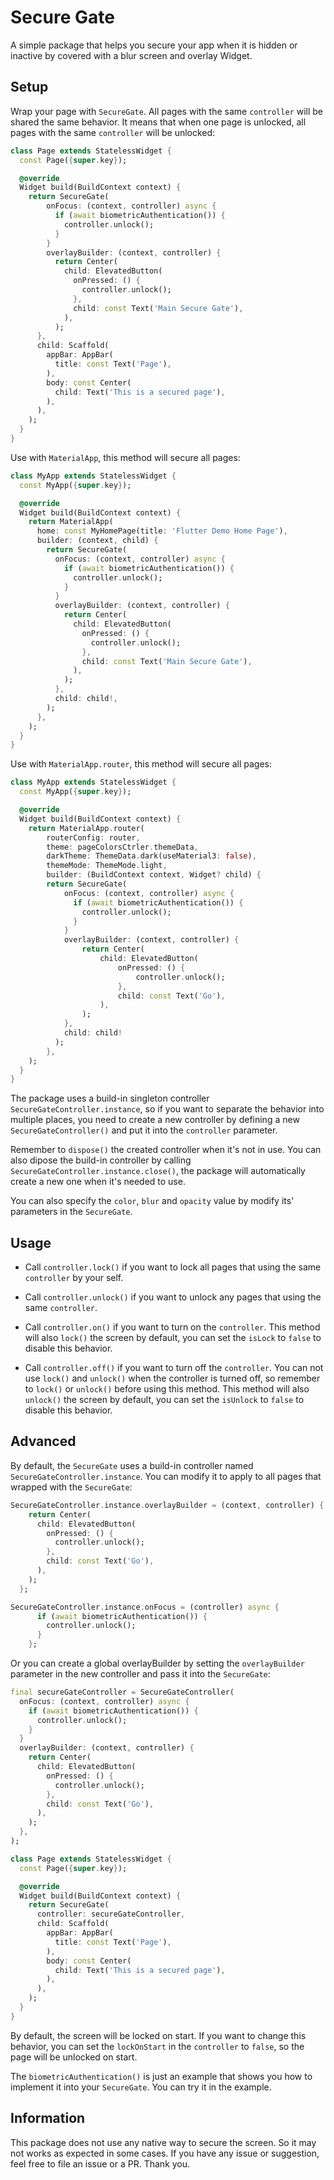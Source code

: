 # Secure Gate

A simple package that helps you secure your app when it is hidden or inactive by covered with a blur screen and overlay Widget.

## Setup

Wrap your page with `SecureGate`. All pages with the same `controller` will be shared the same behavior. It means that when one page is unlocked, all pages with the same `controller` will be unlocked:

```dart
class Page extends StatelessWidget {
  const Page({super.key});

  @override
  Widget build(BuildContext context) {
    return SecureGate(
        onFocus: (context, controller) async {
          if (await biometricAuthentication()) {
            controller.unlock();
          }
        }
        overlayBuilder: (context, controller) {
          return Center(
            child: ElevatedButton(
              onPressed: () {
                controller.unlock();
              },
              child: const Text('Main Secure Gate'),
            ),
          );
      },
      child: Scaffold(
        appBar: AppBar(
          title: const Text('Page'),
        ),
        body: const Center(
          child: Text('This is a secured page'),
        ),
      ),
    );
  }
}
```

Use with `MaterialApp`, this method will secure all pages:

```dart
class MyApp extends StatelessWidget {
  const MyApp({super.key});

  @override
  Widget build(BuildContext context) {
    return MaterialApp(
      home: const MyHomePage(title: 'Flutter Demo Home Page'),
      builder: (context, child) {
        return SecureGate(
          onFocus: (context, controller) async {
            if (await biometricAuthentication()) {
              controller.unlock();
            }
          }
          overlayBuilder: (context, controller) {
            return Center(
              child: ElevatedButton(
                onPressed: () {
                  controller.unlock();
                },
                child: const Text('Main Secure Gate'),
              ),
            );
          },
          child: child!,
        );
      },
    );
  }
}
```

Use with `MaterialApp.router`, this method will secure all pages:

```dart
class MyApp extends StatelessWidget {
  const MyApp({super.key});

  @override
  Widget build(BuildContext context) {
    return MaterialApp.router(
        routerConfig: router,
        theme: pageColorsCtrler.themeData,
        darkTheme: ThemeData.dark(useMaterial3: false),
        themeMode: ThemeMode.light,
        builder: (BuildContext context, Widget? child) {
        return SecureGate(
            onFocus: (context, controller) async {
              if (await biometricAuthentication()) {
                controller.unlock();
              }
            }
            overlayBuilder: (context, controller) {
                return Center(
                    child: ElevatedButton(
                        onPressed: () {
                            controller.unlock();
                        },
                        child: const Text('Go'),
                    ),
                );
            },
            child: child!
          );
        },
    );
  }
}
```

The package uses a build-in singleton controller `SecureGateController.instance`, so if you want to separate the behavior into multiple places, you need to create a new controller by defining a new `SecureGateController()` and put it into the `controller` parameter.

Remember to `dispose()` the created controller when it's not in use. You can also dipose the build-in controller by calling `SecureGateController.instance.close()`, the package will automatically create a new one when it's needed to use.

You can also specify the `color`, `blur` and `opacity` value by modify its' parameters in the `SecureGate`.

## Usage

- Call `controller.lock()` if you want to lock all pages that using the same `controller` by your self.

- Call `controller.unlock()` if you want to unlock any pages that using the same `controller`.

- Call `controller.on()` if you want to turn on the `controller`. This method will also `lock()` the screen by default, you can set the `isLock` to `false` to disable this behavior.

- Call `controller.off()` if you want to turn off the `controller`. You can not use `lock()` and `unlock()` when the controller is turned off, so remember to `lock()` or `unlock()` before using this method. This method will also `unlock()` the screen by default, you can set the `isUnlock` to `false` to disable this behavior.

## Advanced

By default, the `SecureGate` uses a build-in controller named `SecureGateController.instance`. You can modify it to apply to all pages that wrapped with the `SecureGate`:

```dart
SecureGateController.instance.overlayBuilder = (context, controller) {
    return Center(
      child: ElevatedButton(
        onPressed: () {
          controller.unlock();
        },
        child: const Text('Go'),
      ),
    );
  };

SecureGateController.instance.onFocus = (controller) async {
      if (await biometricAuthentication()) {
        controller.unlock();
      }
    };
```

Or you can create a global overlayBuilder by setting the `overlayBuilder` parameter in the new controller and pass it into the `SecureGate`:

```dart
final secureGateController = SecureGateController(
  onFocus: (context, controller) async {
    if (await biometricAuthentication()) {
      controller.unlock();
    }
  }
  overlayBuilder: (context, controller) {
    return Center(
      child: ElevatedButton(
        onPressed: () {
          controller.unlock();
        },
        child: const Text('Go'),
      ),
    );
  },
);

class Page extends StatelessWidget {
  const Page({super.key});

  @override
  Widget build(BuildContext context) {
    return SecureGate(
      controller: secureGateController,
      child: Scaffold(
        appBar: AppBar(
          title: const Text('Page'),
        ),
        body: const Center(
          child: Text('This is a secured page'),
        ),
      ),
    );
  }
}
```

By default, the screen will be locked on start. If you want to change this behavior, you can set the `lockOnStart` in the `controller` to `false`, so the page will be unlocked on start.

The `biometricAuthentication()` is just an example that shows you how to implement it into your `SecureGate`. You can try it in the example.

## Information

This package does not use any native way to secure the screen. So it may not works as expected in some cases. If you have any issue or suggestion, feel free to file an issue or a PR. Thank you.
